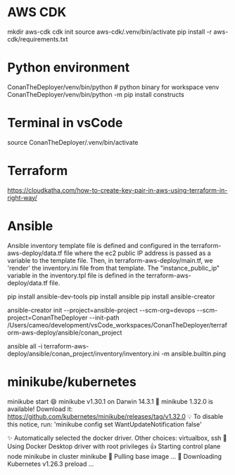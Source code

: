 # AWS CDK
mkdir aws-cdk
cdk init
source aws-cdk/.venv/bin/activate
pip install -r aws-cdk/requirements.txt


# Python environment

ConanTheDeployer/venv/bin/python  # python binary for workspace venv
ConanTheDeployer/venv/bin/python -m pip install constructs

# Terminal in vsCode
source ConanTheDeployer/.venv/bin/activate


# Terraform
https://cloudkatha.com/how-to-create-key-pair-in-aws-using-terraform-in-right-way/


# Ansible
Ansible inventory template file is defined and configured in the terraform-aws-deploy/data.tf file where the ec2 public IP address
is passed as a variable to the template file.  Then, in terraform-aws-deploy/main.tf, we 'render' the inventory.ini file from that template. The "instance_public_ip" variable in the inventory.tpl file is defined in the terraform-aws-deploy/data.tf file.

pip install ansible-dev-tools
pip install ansible
pip install ansible-creator

ansible-creator init --project=ansible-project --scm-org=devops --scm-project=ConanTheDeployer --init-path /Users/cameo/development/vsCode_workspaces/ConanTheDeployer/terraform-aws-deploy/ansible/conan_project

ansible all -i terraform-aws-deploy/ansible/conan_project/inventory/inventory.ini -m ansible.builtin.ping

# minikube/kubernetes
minikube start
😄  minikube v1.30.1 on Darwin 14.3.1
🎉  minikube 1.32.0 is available! Download it: https://github.com/kubernetes/minikube/releases/tag/v1.32.0
💡  To disable this notice, run: 'minikube config set WantUpdateNotification false'

✨  Automatically selected the docker driver. Other choices: virtualbox, ssh
📌  Using Docker Desktop driver with root privileges
👍  Starting control plane node minikube in cluster minikube
🚜  Pulling base image ...
💾  Downloading Kubernetes v1.26.3 preload ...